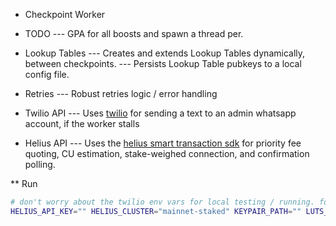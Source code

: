 * Checkpoint Worker

- TODO
--- GPA for all boosts and spawn a thread per.

- Lookup Tables
--- Creates and extends Lookup Tables dynamically, between checkpoints.
--- Persists Lookup Table pubkeys to a local config file.

- Retries
--- Robust retries logic / error handling

- Twilio API
--- Uses [twilio](https://www.twilio.com/docs/usage/api) for sending a text to an admin whatsapp account, if the worker stalls

- Helius API
--- Uses the [helius smart transaction sdk](https://github.com/helius-labs/helius-rust-sdk) for priority fee quoting, CU estimation, stake-weighed connection, and confirmation polling.

** Run
```sh
# don't worry about the twilio env vars for local testing / running. for production use to notify when the worker is stalling.
HELIUS_API_KEY="" HELIUS_CLUSTER="mainnet-staked" KEYPAIR_PATH="" LUTS_PATH="./cache" MINT="" TWILIO_ACCOUNT_SID="" TWILIO_AUTH_TOKEN="" TWILIO_FROM="" TWILIO_TO="" RUST_LOG="info" cargo run
```
